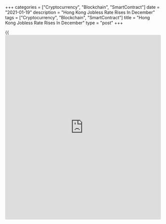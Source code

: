 +++
categories = ["Cryptocurrency", "Blockchain", "SmartContract"]
date = "2021-01-19"
description = "Hong Kong Jobless Rate Rises In December"
tags = ["Cryptocurrency", "Blockchain", "SmartContract"]
title = "Hong Kong Jobless Rate Rises In December"
type = "post"
+++

{{<iframe id="large-banner" src="https://www.bounty.group/#slide=9.0" width="100%" height="600" scrolling="no" style="border: 0px solid rgb(216, 221, 230); border-radius: 3px;">}}

Hong Kong's jobless rate rose during the October to December period,
data from the Census and Statistics Department showed on Tuesday.

The unemployment rate increased to 6.6 percent during the October to
December period from 6.3 percent during the September to November
period. This was the highest in sixteen years.

The underemployment rate remained unchanged at 3.4 percent during the
October to December period.

The number of unemployed persons increased by 1,500 to 245,800 during
October-December from 244,300 in the preceding period.

Employment fell by 2,400 to 3.647 million in the three months ended
December from 3.650 million in the previous period.

The labor market declined due to the fourth wave of local pandemic which
started in the latter part of November, the Secretary for Labor and
Welfare, Law Chi-kwong said.

"The Government has rolled out targeted measures lately to provide
further support to the hard-hit sectors, and will continue to monitor
the situation closely," Law said.

For comments and feedback [contact](https://www.playgroundfx.com/contact/): editorial@rtt[news](https://www.letsplayfx.com/blog/forex-news-website/).com

[Economic News][1]

 **What parts of the world are seeing the best (and worst) economic
performances lately? Click[here][2] to check out our [Econ Scorecard][2]
and find out! See up-to-the-moment [ranking](https://www.playgroundfx.com/blog/crypto-exchange-ranking/)s for the best and worst
performers in [GDP][3], [unemployment rate][4], [inflation][5] and much
more.**

   1. www.rtt[news](https://www.letsplayfx.com/blog/forex-news-website/).com/Content/EconomicNews.aspx
   2. www.rtt[news](https://www.letsplayfx.com/blog/forex-news-website/).com/economic-scorecard/world-rank/unemployment-rate/highest-performance.aspx
   3. www.rtt[news](https://www.letsplayfx.com/blog/forex-news-website/).com/economic-scorecard/world-rank/GDP/highest-performance.aspx
   4. www.rtt[news](https://www.letsplayfx.com/blog/forex-news-website/).com/economic-scorecard/world-rank/unemployment-rate/lowest-performance.aspx
   5. www.rtt[news](https://www.letsplayfx.com/blog/forex-news-website/).com/economic-scorecard/world-rank/CPI/highest-performance.aspx